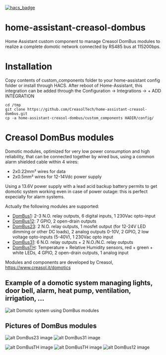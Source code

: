 [![hacs_badge](https://img.shields.io/badge/HACS-Default-orange.svg)](https://github.com/custom-components/hacs)

# home-assistant-creasol-dombus
Home Assistant custom component to manage Creasol DomBus modules to realize a complete domotic network connected by RS485 bus at 115200bps.

# Installation
Copy contents of custom_components folder to your home-assistant config folder or install through HACS.
After reboot of Home-Assistant, this integration can be added through the Configuration -> Integrations -> + ADD INTEGRATION 

```console
cd /tmp
git clone https://github.com/CreasolTech/home-assistant-creasol-dombus.git
cp -a home-assistant-creasol-dombus/custom_components HADIR/config/
```

# Creasol DomBus modules
Domotic modules, optimized for very low power consumption and high reliability, that can be connected together by wired bus, using a common alarm shielded cable within 4 wires: 
* 2x0.22mm² wires for data
* 2x0.5mm² wires for 12-14Vdc power supply 

Using a 13.6V power supply with a lead acid backup battery permits to get domotic system working even in case of power outage: this is perfect expecially for alarm systems.

Actually the following modules are supported:
* [DomBus1](https://www.creasol.it/CreasolDomBus1): 2-3 N.O. relay outputs, 6 digital inputs, 1 230Vac opto-input 
* [DomBus12](https://www.creasol.it/CreasolDomBus12): 7 GPIO, 2 open-drain outputs
* [DomBus23](https://www.creasol.it/CreasolDomBus23): 2 N.O. relay outputs, 1 mosfet output (for 12-24V LED dimming or other DC loads), 2 analog outputs 0-10V, 2 GPIO, 2 low voltage opto-inputs (5-40V), 1 230Vac opto input
* [DomBus31](https://www.creasol.it/CreasolDomBus31): 6 N.O. relay outputs + 2 N.O./N.C. relay outputs
* [DomBusTH](https://www.creasol.it/CreasolDomBusTH): Temperature + Relative Humidity sensors, red + green + white LEDs, 4 GPIO, 2 open-drain outputs, 1 analog input

Modules and components are developed by Creasol, https://www.creasol.it/domotics

## Example of a domotic system managing lights, door bell, alarm, heat pump, ventilation, irrigation, ...

![alt Domotic system using DomBus modules](https://images.creasol.it/AN_domoticz_example2.png)

## Pictures of DomBus modules

![alt DomBus23 image](https://images.creasol.it/creDomBus23_400.png)
![alt DomBus31 image](https://images.creasol.it/creDomBus31_400.png)

![alt DomBusTH image](https://images.creasol.it/creDomBusTH1_200.jpg)
![alt DomBusTH image](https://images.creasol.it/creDomBusTH2_200.jpg)
![alt DomBus12 image](https://images.creasol.it/creDomBus12_400.png)
